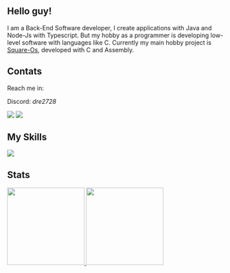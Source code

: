 ## Hello guy!

I am a Back-End Software developer, I create applications with Java and Node-Js with Typescript.
But my hobby as a programmer is developing low-level software with languages like C. Currently my main hobby project is <a href="https://github.com/https-dre/square-kernel">Square-Os</a>, developed with C and Assembly.

## Contats
Reach me in:

Discord: *dre2728*

<a href="https://x.com/dre_bash"><img src="https://skillicons.dev/icons?i=twitter" /></a>
<a href="https://www.instagram.com/dre_dias00/"><img src="https://skillicons.dev/icons?i=instagram" /></a>


## My Skills

  <a href="https://skillicons.dev">
    <img src="https://skillicons.dev/icons?i=linux,c,rust,bash,nodejs,typescript,go,docker,mysql,git" />
  </a>


## Stats
<div>
<a href="https://github.com/https-dre">
<img loading="lazy" height="180em" src="https://github-readme-stats.vercel.app/api/top-langs/?username=https-dre&layout=donut&theme=dark"/>
<img loading="lazy" height="180em" src="https://github-readme-stats.vercel.app/api?username=https-dre&show_icons=true&theme=dark&include_all_commits=true&count_private=true"/>
</div>
